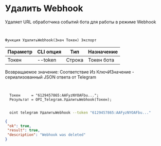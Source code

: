 ﻿---
sidebar_position: 4
---

# Удалить Webhook
 Удаляет URL обработчика событий бота для работы в режиме Webhook


<br/>


`Функция УдалитьWebhook(Знач Токен) Экспорт`

  | Параметр | CLI опция | Тип | Назначение |
  |-|-|-|-|
  | Токен | --token | Строка | Токен бота |

  
  Возвращаемое значение:   Соответствие Из КлючИЗначение - сериализованный JSON ответа от Telegram

<br/>




```bsl title="Пример кода"
  Токен     = "6129457865:AAFyzNYOAFbu...";
  Результат = OPI_Telegram.УдалитьWebhook(Токен);
```
	


```sh title="Пример команды CLI"
    
  oint telegram УдалитьWebhook --token "6129457865:AAFyzNYOAFbu..."

```

```json title="Результат"
{
 "ok": true,
 "result": true,
 "description": "Webhook was deleted"
}
```
